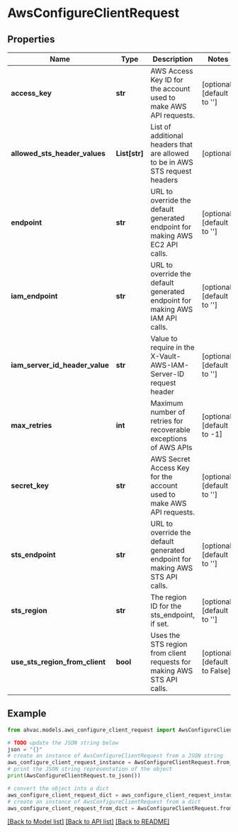 # AwsConfigureClientRequest


## Properties

Name | Type | Description | Notes
------------ | ------------- | ------------- | -------------
**access_key** | **str** | AWS Access Key ID for the account used to make AWS API requests. | [optional] [default to '']
**allowed_sts_header_values** | **List[str]** | List of additional headers that are allowed to be in AWS STS request headers | [optional] 
**endpoint** | **str** | URL to override the default generated endpoint for making AWS EC2 API calls. | [optional] [default to '']
**iam_endpoint** | **str** | URL to override the default generated endpoint for making AWS IAM API calls. | [optional] [default to '']
**iam_server_id_header_value** | **str** | Value to require in the X-Vault-AWS-IAM-Server-ID request header | [optional] [default to '']
**max_retries** | **int** | Maximum number of retries for recoverable exceptions of AWS APIs | [optional] [default to -1]
**secret_key** | **str** | AWS Secret Access Key for the account used to make AWS API requests. | [optional] [default to '']
**sts_endpoint** | **str** | URL to override the default generated endpoint for making AWS STS API calls. | [optional] [default to '']
**sts_region** | **str** | The region ID for the sts_endpoint, if set. | [optional] [default to '']
**use_sts_region_from_client** | **bool** | Uses the STS region from client requests for making AWS STS API calls. | [optional] [default to False]

## Example

```python
from ahvac.models.aws_configure_client_request import AwsConfigureClientRequest

# TODO update the JSON string below
json = "{}"
# create an instance of AwsConfigureClientRequest from a JSON string
aws_configure_client_request_instance = AwsConfigureClientRequest.from_json(json)
# print the JSON string representation of the object
print(AwsConfigureClientRequest.to_json())

# convert the object into a dict
aws_configure_client_request_dict = aws_configure_client_request_instance.to_dict()
# create an instance of AwsConfigureClientRequest from a dict
aws_configure_client_request_from_dict = AwsConfigureClientRequest.from_dict(aws_configure_client_request_dict)
```
[[Back to Model list]](../README.md#documentation-for-models) [[Back to API list]](../README.md#documentation-for-api-endpoints) [[Back to README]](../README.md)


